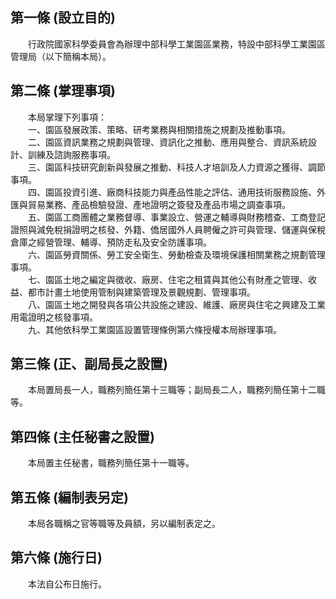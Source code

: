 第一條 (設立目的)
-----------------
　　行政院國家科學委員會為辦理中部科學工業園區業務，特設中部科學工業園區管理局（以下簡稱本局）。  


第二條 (掌理事項)
-----------------
　　本局掌理下列事項：  
　　一、園區發展政策、策略、研考業務與相關措施之規劃及推動事項。  
　　二、園區資訊業務之規劃與管理、資訊化之推動、應用與整合、資訊系統設計、訓練及諮詢服務事項。  
　　三、園區科技研究創新與發展之推動、科技人才培訓及人力資源之獲得、調節事項。  
　　四、園區投資引進、廠商科技能力與產品性能之評估、通用技術服務設施、外匯與貿易業務、產品檢驗發證、產地證明之簽發及產品市場之調查事項。  
　　五、園區工商團體之業務督導、事業設立、營運之輔導與財務稽查、工商登記證照與減免稅捐證明之核發、外籍、僑居國外人員聘僱之許可與管理、儲運與保稅倉庫之經營管理、輔導、預防走私及安全防護事項。  
　　六、園區勞資關係、勞工安全衛生、勞動檢查及環境保護相關業務之規劃管理事項。  
　　七、園區土地之編定與徵收、廠房、住宅之租賃與其他公有財產之管理、收益、都市計畫土地使用管制與建築管理及景觀規劃、管理事項。  
　　八、園區土地之開發與各項公共設施之建設、維護、廠房與住宅之興建及工業用電證明之核發事項。  
　　九、其他依科學工業園區設置管理條例第六條授權本局辦理事項。  


第三條 (正、副局長之設置)
-------------------------
　　本局置局長一人，職務列簡任第十三職等；副局長二人，職務列簡任第十二職等。  


第四條 (主任秘書之設置)
-----------------------
　　本局置主任秘書，職務列簡任第十一職等。  


第五條 (編制表另定)
-------------------
　　本局各職稱之官等職等及員額，另以編制表定之。  


第六條 (施行日)
---------------
　　本法自公布日施行。